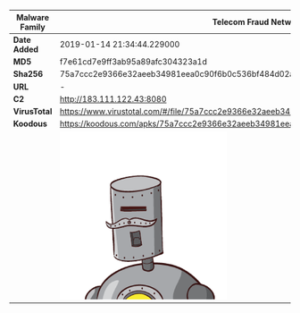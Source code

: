 | Malware Family | Telecom Fraud Network for South Koreans                      |
| -------------- | ------------------------------------------------------------ |
| **Date Added** | 2019-01-14 21:34:44.229000                                                   |
| **MD5**        | f7e61cd7e9ff3ab95a89afc304323a1d                             |
| **Sha256**     | 75a7ccc2e9366e32aeeb34981eea0c90f6b0c536bf484d02ac8d3c4acac77974 |
| **URL**        | -                                                            |
| **C2**         | http://183.111.122.43:8080 |
| **VirusTotal** | https://www.virustotal.com/#/file/75a7ccc2e9366e32aeeb34981eea0c90f6b0c536bf484d02ac8d3c4acac77974/detection |
| **Koodous**    | https://koodous.com/apks/75a7ccc2e9366e32aeeb34981eea0c90f6b0c536bf484d02ac8d3c4acac77974 |
|                | ![](../assets/75a7ccc2e9366e32aeeb34981eea0c90f6b0c536bf484d02ac8d3c4acac77974.png) |